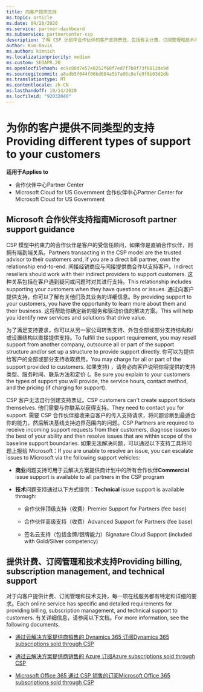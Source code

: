 ```yaml
---
title: 向客户提供支持
ms.topic: article
ms.date: 04/28/2020
ms.service: partner-dashboard
ms.subservice: partnercenter-csp
description: 了解 CSP 计划中合作伙伴的客户支持责任，包括有关计费、订阅管理和技术问题的详细信息。
author: Kim-Davis
ms.author: kimnich
ms.localizationpriority: medium
ms.custom: SEOAPR.20
ms.openlocfilehash: ec9c80d7e57e0252f68f7ed7f7b0f73f8812de9d
ms.sourcegitcommit: a8adb5f044f06bd684a5b7a06c8efe9f8b03d2db
ms.translationtype: MT
ms.contentlocale: zh-CN
ms.lasthandoff: 10/14/2020
ms.locfileid: "92032040"
---
```

# <a name="providing-different-types-of-support-to-your-customers"></a><span data-ttu-id="0486f-103">为你的客户提供不同类型的支持</span><span class="sxs-lookup"><span data-stu-id="0486f-103">Providing different types of support to your customers</span></span>

<span data-ttu-id="0486f-104">**适用于**</span><span class="sxs-lookup"><span data-stu-id="0486f-104">**Applies to**</span></span>

-  <span data-ttu-id="0486f-105">合作伙伴中心</span><span class="sxs-lookup"><span data-stu-id="0486f-105">Partner Center</span></span>
-  <span data-ttu-id="0486f-106">Microsoft Cloud for US Government 合作伙伴中心</span><span class="sxs-lookup"><span data-stu-id="0486f-106">Partner Center for Microsoft Cloud for US Government</span></span>


## <a name="microsoft-partner-support-guidance"></a><span data-ttu-id="0486f-107">Microsoft 合作伙伴支持指南</span><span class="sxs-lookup"><span data-stu-id="0486f-107">Microsoft partner support guidance</span></span>

<span data-ttu-id="0486f-108">CSP 模型中约束力的合作伙伴是客户的受信任顾问，如果你是直销合作伙伴，则拥有端到端关系。</span><span class="sxs-lookup"><span data-stu-id="0486f-108">Partners transacting in the CSP model are the trusted advisor to their customers and, if you are a direct bill partner, own the relationship end-to-end.</span></span> <span data-ttu-id="0486f-109">间接经销商应与间接提供商合作以支持客户。</span><span class="sxs-lookup"><span data-stu-id="0486f-109">Indirect resellers should work with their indirect providers to support customers.</span></span> <span data-ttu-id="0486f-110">这种关系包括在客户遇到疑问或问题时对其进行支持。</span><span class="sxs-lookup"><span data-stu-id="0486f-110">This relationship includes supporting your customers when they have questions or issues.</span></span> <span data-ttu-id="0486f-111">通过向客户提供支持，你可以了解有关他们及其业务的详细信息。</span><span class="sxs-lookup"><span data-stu-id="0486f-111">By providing support to your customers, you have the opportunity to learn more about them and their business.</span></span> <span data-ttu-id="0486f-112">这将帮助你确定新的服务和驱动价值的解决方案。</span><span class="sxs-lookup"><span data-stu-id="0486f-112">This will help you identify new services and solutions that drive value.</span></span>

<span data-ttu-id="0486f-113">为了满足支持要求，你可以从另一家公司转售支持、外包全部或部分支持结构和/或设置结构以直接提供支持。</span><span class="sxs-lookup"><span data-stu-id="0486f-113">To fulfill the support requirement,  you may resell support from another company, outsource all or part of the support structure and/or set up a structure to provide support directly.</span></span> <span data-ttu-id="0486f-114">你可以为提供给客户的全部或部分支持收取费用。</span><span class="sxs-lookup"><span data-stu-id="0486f-114">You may charge for all or part of the support provided to customers.</span></span> <span data-ttu-id="0486f-115">如果支持) ，请务必向客户说明你将提供的支持类型、服务时间、联系方法和定价 (。</span><span class="sxs-lookup"><span data-stu-id="0486f-115">Be sure you explain to your customers the types of support you will provide, the service hours, contact method, and the pricing (if charging for support).</span></span>

<span data-ttu-id="0486f-116">CSP 客户无法自行创建支持票证。</span><span class="sxs-lookup"><span data-stu-id="0486f-116">CSP customers can't create support tickets themselves.</span></span> <span data-ttu-id="0486f-117">他们需要与你联系以获得支持。</span><span class="sxs-lookup"><span data-stu-id="0486f-117">They need to contact you for support.</span></span> <span data-ttu-id="0486f-118">需要 CSP 合作伙伴接收来自客户的传入支持请求，将问题诊断到最适合你的能力，然后解决基线支持边界范围内的问题。</span><span class="sxs-lookup"><span data-stu-id="0486f-118">CSP Partners are required to receive incoming support requests from their customers, diagnose issues to the best of your ability and then resolve issues that are within scope of the baseline support boundaries.</span></span> <span data-ttu-id="0486f-119">如果无法解决问题，可以通过以下支持工具将问题上报给 Microsoft：</span><span class="sxs-lookup"><span data-stu-id="0486f-119">If you are unable to resolve an issue, you can escalate issues to Microsoft via the following support vehicles:</span></span>

- <span data-ttu-id="0486f-120">**商业**问题支持可用于云解决方案提供商计划中的所有合作伙伴</span><span class="sxs-lookup"><span data-stu-id="0486f-120">**Commercial** issue support is available to all partners in the CSP program</span></span>

- <span data-ttu-id="0486f-121">**技术**问题支持通过以下方式提供：</span><span class="sxs-lookup"><span data-stu-id="0486f-121">**Technical** issue support is available through:</span></span>

    - <span data-ttu-id="0486f-122">合作伙伴顶级支持（收费）</span><span class="sxs-lookup"><span data-stu-id="0486f-122">Premier Support for Partners (fee base)</span></span>

    - <span data-ttu-id="0486f-123">合作伙伴高级支持（收费）</span><span class="sxs-lookup"><span data-stu-id="0486f-123">Advanced Support for Partners (fee base)</span></span>

    - <span data-ttu-id="0486f-124">签名云支持（包括金牌/银牌能力）</span><span class="sxs-lookup"><span data-stu-id="0486f-124">Signature Cloud Support (included with Gold/Silver competency)</span></span>

## <a name="providing-billing-subscription-management-and-technical-support"></a><span data-ttu-id="0486f-125">提供计费、订阅管理和技术支持</span><span class="sxs-lookup"><span data-stu-id="0486f-125">Providing billing, subscription management, and technical support</span></span> 

<span data-ttu-id="0486f-126">对于向客户提供计费、订阅管理和技术支持，每一项在线服务都有特定和详细的要求。</span><span class="sxs-lookup"><span data-stu-id="0486f-126">Each online service has specific and detailed requirements for providing billing, subscription management, and technical support to customers.</span></span> <span data-ttu-id="0486f-127">有关详细信息，请参阅以下文档。</span><span class="sxs-lookup"><span data-stu-id="0486f-127">For more information, see the following documents.</span></span>

- [<span data-ttu-id="0486f-128">通过云解决方案提供商销售的 Dynamics 365 订阅</span><span class="sxs-lookup"><span data-stu-id="0486f-128">Dynamics 365 subscriptions sold through CSP</span></span>](https://www.microsoftpartnercommunity.com/t5/CSP/Microsoft-Partner-Support-Guidance/m-p/5262#M30)

- [<span data-ttu-id="0486f-129">通过云解决方案提供商销售的 Azure 订阅</span><span class="sxs-lookup"><span data-stu-id="0486f-129">Azure subscriptions sold through CSP</span></span>](https://www.microsoftpartnercommunity.com/t5/CSP/Microsoft-Partner-Support-Guidance/m-p/5263#M31)

- [<span data-ttu-id="0486f-130">Microsoft Office 365 通过 CSP 销售的订阅</span><span class="sxs-lookup"><span data-stu-id="0486f-130">Microsoft Office 365 subscriptions sold through CSP</span></span>](https://www.microsoftpartnercommunity.com/t5/CSP/Microsoft-Partner-Support-Guidance/m-p/5264#M32)



 

 



